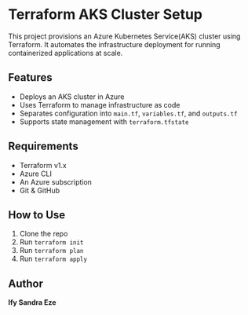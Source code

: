 # Terraform AKS Cluster Setup

This project provisions an Azure Kubernetes Service(AKS) cluster using Terraform. It automates the infrastructure deployment for running containerized applications at scale.

## Features
- Deploys an AKS cluster in Azure
- Uses Terraform to manage infrastructure as code
- Separates configuration into `main.tf`, `variables.tf`, and `outputs.tf`
- Supports state management with `terraform.tfstate`


## Requirements
- Terraform v1.x
- Azure CLI
- An Azure subscription
- Git & GitHub

## How to Use
1. Clone the repo
2. Run `terraform init`
3. Run `terraform plan`
4. Run `terraform apply`

## Author
**Ify Sandra Eze**
